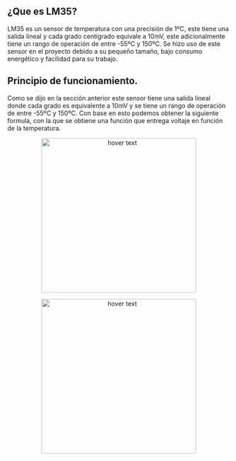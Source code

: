 ## ¿Que es LM35?

LM35 es un sensor de temperatura con una precisión de 1ºC, este tiene una salida lineal y cada grado centígrado equivale a 10mV, este adicionalmente tiene un rango de operación de entre -55ºC y 150ºC. Se hizo uso de este sensor en el proyecto debido a su pequeño tamaño, bajo consumo energético y facilidad para su trabajo.

## Principio de funcionamiento.

Como se dijo en la sección anterior este sensor tiene una salida lineal donde cada grado es equivalente a 10mV y se tiene un rango de operación de entre -55ºC y 150ºC. Con base en esto podemos obtener la siguiente formula, con la que se obtiene una función que entrega voltaje en función de la temperatura. 

<p align="center">
  <img src="https://github.com/pavanegasg/Sistemas-Embebidos/blob/master/Manuales/Sensores/LM35/FormulaV.PNG" width="350" title="hover text">
</p>


<p align="center">
  <img src="https://github.com/pavanegasg/Sistemas-Embebidos/blob/master/Manuales/Sensores/LM35/LM35.png" width="350" title="hover text">
</p>
